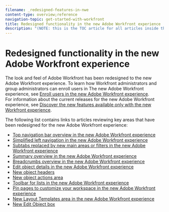 ```yaml
---
filename: _redesigned-features-in-nwe
content-type: overview;reference
navigation-topic: get-started-with-workfront
title: Redesigned functionality in the new Adobe Workfront experience
description: "(NOTE: this is the TOC article for all articles inside the 'The New Workfront Experience' folder in Flare; any time you add a new article in this section, it needs to have a link added here.)"
---
```


# Redesigned functionality in the new Adobe Workfront experience

<!--
<p data-mc-conditions="QuicksilverOrClassic.Draft mode">(NOTE: this is the TOC article for all articles inside the 'The New Workfront Experience' folder in Flare; any time you add a new article in this section, it needs to have a link added here.) </p>
-->

The look and feel of Adobe Workfront has been redesigned to the new Adobe Workfront experience. To learn how Workfront administrators and group administrators can enroll users in The new Adobe Workfront experience, see [Enroll users in the new Adobe Workfront experience](../../administration-and-setup/add-users/create-and-manage-users/enroll-users-new-workfront-experience.md).  
For information about the current releases for the new Adobe Workfront experience, see [Discover the new features available only with the new Workfront experience](https://one.workfront.com/s/article/Discover-the-new-features-available-only-with-the-new-Workfront-experience-224802325).

The following list contains links to articles reviewing key areas that have been redesigned for the new Adobe Workfront experience:

* [Top navigation bar overview in the new Adobe Workfront experience](../../workfront-basics/the-new-workfront-experience/global-navigation-overview.md) 
* [Simplified left navigation in the new Adobe Workfront experience](../../workfront-basics/the-new-workfront-experience/simplified-left-navigation.md) 
* [Subtabs replaced by new main areas or filters in the new Adobe Workfront experience](../../workfront-basics/the-new-workfront-experience/subtabs-removed.md) 
* [Summary overview in the new Adobe Workfront experience](../../workfront-basics/the-new-workfront-experience/summary-overview.md) 
* [Breadcrumbs overview in the new Adobe Workfront experience](../../workfront-basics/the-new-workfront-experience/breadcrumb-overview.md) 
* [Edit object details in the new Adobe Workfront experience](../../workfront-basics/the-new-workfront-experience/combined-pages-object-details.md) 
* [New object headers](../../workfront-basics/the-new-workfront-experience/new-object-headers.md) 
* [New object actions area](../../workfront-basics/the-new-workfront-experience/new-object-actions-area.md) 
* [Toolbar for lists in the new Adobe Workfront experience](../../workfront-basics/the-new-workfront-experience/new-toolbar-for-lists.md) 
* [Pin pages to customize your workspace in the new Adobe Workfront experience](../../workfront-basics/the-new-workfront-experience/pin-pages.md) 
* [New Layout Templates area in the new Adobe Workfront experience](../../workfront-basics/the-new-workfront-experience/new-layout-templates.md) 
* [New Edit Object box](../../workfront-basics/the-new-workfront-experience/new-edit-object-box.md)

